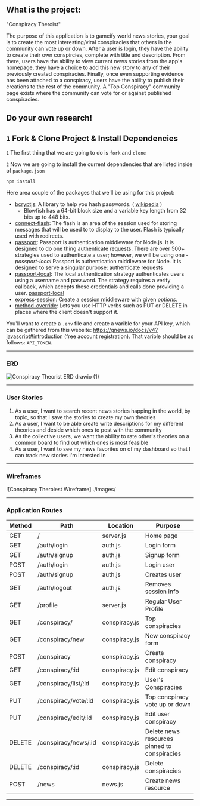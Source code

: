 ## What is the project:
"Conspiracy Theroist"

The purpose of this application is to gameify world news stories, your goal is to create the most interesting/viral conspiracies that others in the community can vote up or down. After a user is login, they have the ability to create their own conspircies, complete with title and description. From there, users have the ability to view current news stories from the app's homepage, they have a choice to add this new story to any of their previously created conspiracies. Finally, once even supporting evidence has been attached to a conspiracy, users have the ability to publish their creations to the rest of the community. A "Top Conspiracy" community page exists where the community can vote for or against published conspiracies. 

Do your own research! 
----------------------------------------------------------
## `1` Fork & Clone Project & Install Dependencies
`1` The first thing that we are going to do is `fork` and `clone`

`2` Now we are going to install the current dependencies that are listed inside of `package.json`
```text
npm install
```

Here area  couple of the packages that we'll be using for this project:

-  [bcryptjs](https://www.npmjs.com/package/bcryptjs): A library to help you hash passwords. ( [wikipedia](https://en.wikipedia.org/wiki/Bcrypt) ) 
    - Blowfish has a 64-bit block size and a variable key length from 32 bits up to 448 bits.
- [connect-flash](https://github.com/jaredhanson/connect-flash): The flash is an area of the session used for storing messages that will be used to to display to the user. Flash is typically used with redirects.
- [passport](https://www.passportjs.org/docs/): Passport is authentication middleware for Node.js. It is designed to do one thing authenticate requests. There are over 500+ strategies used to authenticate a user; however, we will be using one - *passport-local* Passport is authentication middleware for Node. It is designed to serve a singular purpose: authenticate requests
- [passport-local](http://www.passportjs.org/packages/passport-local/): The local authentication strategy authenticates users using a username and password. The strategy requires a verify callback, which accepts these credentials and calls done providing a user. [passport-local](http://www.passportjs.org/packages/passport-local/)
- [express-session](https://github.com/expressjs/session): Create a session middleware with given *options*.
- [method-override](https://github.com/expressjs/method-override): Lets you use HTTP verbs such as PUT or DELETE in places where the client doesn't support it.

You'll want to create a `.env` file and create a varible for your API key, which can be gathered from
this website: https://gnews.io/docs/v4?javascript#introduction (free account registration). That varible should be
as follows: `API_TOKEN`. 


----------------------------------------------------------
### ERD

![Conspiracy Theorist ERD drawio (1)](https://user-images.githubusercontent.com/39060344/190321429-da3b82ef-fe07-4a99-a225-2c50a1c31594.png)

----------------------------------------------------------
### User Stories
1. As a user, I want to search recent news stories happing in the world, by topic, so that I save the stories to create my own theories
2. As a user, I want to be able create write descriptions for my different theories and deside which ones to post with the community
3. As the collective users, we want the ability to rate other's theories on a common board to find out which ones is most feasible
4. As a user, I want to see my news favorites on of my dashboard so that I can track new stories I'm intersted in
----------------------------------------------------------
### Wireframes 
![Conspiracy Theroiest Wireframe] ./images/

----------------------------------------------------------
### Application Routes

| Method | Path | Location | Purpose |
| ------ | ---------------- | -------------- | ------------------- |
| GET | / | server.js | Home page |
| GET | /auth/login | auth.js | Login form |
| GET | /auth/signup | auth.js | Signup form |
| POST | /auth/login | auth.js | Login user |
| POST | /auth/signup | auth.js | Creates user |
| GET | /auth/logout | auth.js | Removes session info |
| GET | /profile | server.js | Regular User Profile |
| GET | /conspiracy/ | conspiracy.js | Top conspiracies | 
| GET | /conspiracy/new | conspiracy.js | New conspiracy form |
| POST | /conspiracy | conspiracy.js | Create conspiracy |
| GET | /conspiracy/:id | conspiracy.js | Edit conspiracy |
| GET | /conspiracy/list/:id | conspiracy.js | User's Conspiracies |
| PUT | /conspiracy/vote/:id | conspiracy.js | Top concpiracy vote up or down | 
| PUT | /conspiracy/edit/:id | conspiracy.js | Edit user conspiracy | 
| DELETE | /conspiracy/news/:id | conspiracy.js | Delete news resources pinned to conspiracies |
| DELETE | /conspiracy/:id | conspiracy.js | Delete conspiracies |
| POST | /news | news.js | Create news resource |

----------------------------------------------------------
